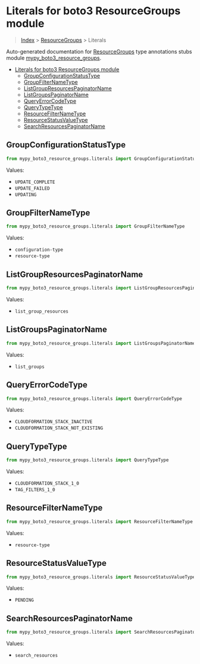 # Literals for boto3 ResourceGroups module

> [Index](..) > [ResourceGroups](.) > Literals

Auto-generated documentation for
[ResourceGroups](https://boto3.amazonaws.com/v1/documentation/api/1.17.78/reference/services/resource-groups.html#ResourceGroups)
type annotations stubs module
[mypy_boto3_resource_groups](https://pypi.org/project/mypy-boto3-resource-groups/).

- [Literals for boto3 ResourceGroups module](#literals-for-boto3-resourcegroups-module)
  - [GroupConfigurationStatusType](#groupconfigurationstatustype)
  - [GroupFilterNameType](#groupfilternametype)
  - [ListGroupResourcesPaginatorName](#listgroupresourcespaginatorname)
  - [ListGroupsPaginatorName](#listgroupspaginatorname)
  - [QueryErrorCodeType](#queryerrorcodetype)
  - [QueryTypeType](#querytypetype)
  - [ResourceFilterNameType](#resourcefilternametype)
  - [ResourceStatusValueType](#resourcestatusvaluetype)
  - [SearchResourcesPaginatorName](#searchresourcespaginatorname)

## GroupConfigurationStatusType

```python
from mypy_boto3_resource_groups.literals import GroupConfigurationStatusType
```

Values:

- `UPDATE_COMPLETE`
- `UPDATE_FAILED`
- `UPDATING`

## GroupFilterNameType

```python
from mypy_boto3_resource_groups.literals import GroupFilterNameType
```

Values:

- `configuration-type`
- `resource-type`

## ListGroupResourcesPaginatorName

```python
from mypy_boto3_resource_groups.literals import ListGroupResourcesPaginatorName
```

Values:

- `list_group_resources`

## ListGroupsPaginatorName

```python
from mypy_boto3_resource_groups.literals import ListGroupsPaginatorName
```

Values:

- `list_groups`

## QueryErrorCodeType

```python
from mypy_boto3_resource_groups.literals import QueryErrorCodeType
```

Values:

- `CLOUDFORMATION_STACK_INACTIVE`
- `CLOUDFORMATION_STACK_NOT_EXISTING`

## QueryTypeType

```python
from mypy_boto3_resource_groups.literals import QueryTypeType
```

Values:

- `CLOUDFORMATION_STACK_1_0`
- `TAG_FILTERS_1_0`

## ResourceFilterNameType

```python
from mypy_boto3_resource_groups.literals import ResourceFilterNameType
```

Values:

- `resource-type`

## ResourceStatusValueType

```python
from mypy_boto3_resource_groups.literals import ResourceStatusValueType
```

Values:

- `PENDING`

## SearchResourcesPaginatorName

```python
from mypy_boto3_resource_groups.literals import SearchResourcesPaginatorName
```

Values:

- `search_resources`
